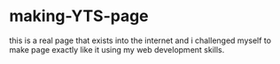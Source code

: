 # making-YTS-page
this is a real page that exists into the internet and i challenged myself to make page exactly like it using my web development skills.
